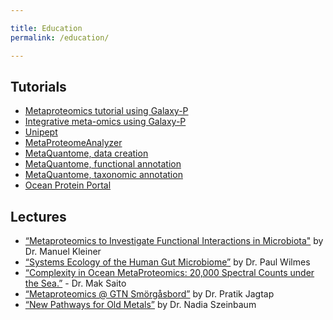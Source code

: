 ```yaml
---

title: Education
permalink: /education/

---
```


## Tutorials

* [Metaproteomics tutorial using Galaxy-P](https://training.galaxyproject.org/training-material/topics/proteomics/tutorials/metaproteomics/tutorial.html)
* [Integrative meta-omics using Galaxy-P](https://galaxyproject.eu/posts/2020/04/14/integrative-meta-omics/)
* [Unipept](https://www.sciencedirect.com/science/article/abs/pii/S1874391917301896)
* [MetaProteomeAnalyzer](http://www.mpa.ovgu.de/index.php/tutorials/)
* [MetaQuantome, data creation](https://training.galaxyproject.org/training-material/topics/proteomics/tutorials/metaquantome-data-creation/tutorial.html)
* [MetaQuantome, functional annotation](https://training.galaxyproject.org/training-material/topics/proteomics/tutorials/metaquantome-function/tutorial.html)
* [MetaQuantome, taxonomic annotation](https://training.galaxyproject.org/training-material/topics/proteomics/tutorials/metaquantome-taxonomy/tutorial.html)
* [Ocean Protein Portal](https://proteinportal.whoi.edu/about)


## Lectures

* [“Metaproteomics to Investigate Functional Interactions in Microbiota"](https://www.youtube.com/watch?v=4xv46IFWNxo) by Dr. Manuel Kleiner
* [“Systems Ecology of the Human Gut Microbiome”](https://www.youtube.com/watch?v=QR9pX5nBnGE) by Dr. Paul Wilmes
* [“Complexity in Ocean MetaProteomics: 20,000 Spectral Counts under the Sea.”](https://www.youtube.com/watch?v=MGJmdqBQlfM) - Dr. Mak Saito
* [“Metaproteomics @ GTN Smörgåsbord”](https://www.youtube.com/watch?v=3_yaPp-RCFw) by Dr. Pratik Jagtap
* [“New Pathways for Old Metals”](https://www.youtube.com/watch?v=ohmtTWCD4mw) by Dr. Nadia Szeinbaum


